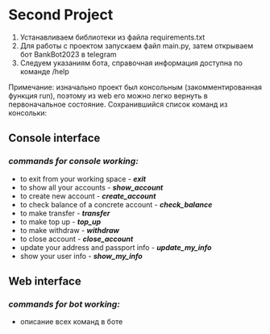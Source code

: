 # __Second Project__
1) Устанавливаем библиотеки из файла requirements.txt
2) Для работы с проектом запускаем файл main.py, затем открываем бот BankBot2023 в telegram
3) Следуем указаниям бота, справочная информация доступна по команде /help

Примечание: изначально проект был консольным (закомментированная функция run), поэтому из web его можно легко вернуть в 
первоначальное состояние. Сохранившийся список команд из консольки: 
## Console interface
### ___commands for console working:___
- to exit from your working space - ___exit___
- to show all your accounts - ___show_account___
- to create new account - ___create_account___
- to check balance of a concrete account - ___check_balance___
- to make transfer - ___transfer___
- to make top up - ___top_up___
- to make withdraw - ___withdraw___
- to close account - ___close_account___
- update your address and passport info - ___update_my_info___
- show your user info - ___show_my_info___

## Web interface
### ___commands for bot working:___
- описание всех команд в боте
